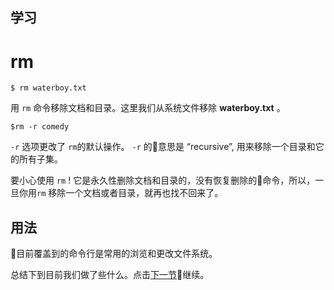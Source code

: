 学习
---
# rm
```
$ rm waterboy.txt
```
用 ``rm`` 命令移除文档和目录。这里我们从系统文件移除 **waterboy.txt** 。

```
$rm -r comedy
```
``-r`` 选项更改了 ``rm``的默认操作。 ``-r`` 的意思是 “recursive”,  用来移除一个目录和它的所有子集。

要小心使用 ``rm`` ! 它是永久性删除文档和目录的，没有恢复删除的命令，所以，一旦你用``rm`` 移除一个文档或者目录，就再也找不回来了。


用法
---

目前覆盖到的命令行是常用的浏览和更改文件系统。

总结下到目前我们做了些什么。点击[下一节](summarize.md)继续。